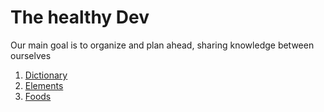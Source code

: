 # The healthy Dev
Our main goal is to organize and plan ahead, sharing knowledge between ourselves

1. [Dictionary](Dictionary.md)
2. [Elements](Elements.md)
3. [Foods](Foods.md)
